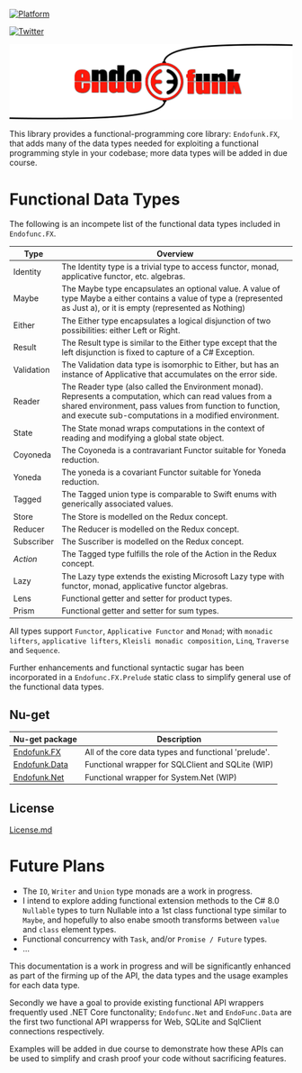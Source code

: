[![Platform](https://img.shields.io/badge/Platforms-Windows%20%7C%20Android%20%7CmacOS%20%7C%20iOS%20%7C%20watchOS%20%7C%20tvOS%20%7C%20Linux-4E4E4E.svg?colorA=28a745)](#Platform-Support)

[![Twitter](https://img.shields.io/badge/Twitter-@codefunctor-blue.svg?style=flat)](http://twitter.com/codefunctor)

![](https://raw.githubusercontent.com/endofunk/Endofunk-FX/master/Images/endofunk-logo.png)

This library provides a functional-programming core library: `Endofunk.FX`, that adds many of the data types needed for exploiting a functional programming style in your codebase; more data types will be added in due course.

# Functional Data Types
The following is an incompete list of the functional data types included in `Endofunc.FX`. 

| Type  | Overview |
|-------|----------|
| Identity | The Identity type is a trivial type to access functor, monad, applicative functor, etc. algebras. |
| Maybe | The Maybe type encapsulates an optional value. A value of type Maybe a either contains a value of type a (represented as Just a), or it is empty (represented as Nothing)|
| Either| The Either type encapsulates a logical disjunction of two possibilities: either Left or Right. |
| Result | The Result type is similar to the Either type except that the left disjunction is fixed to capture of a C# Exception. |
| Validation | The Validation data type is isomorphic to Either, but has an instance of Applicative that accumulates on the error side. |
| Reader | The Reader type (also called the Environment monad). Represents a computation, which can read values from a shared environment, pass values from function to function, and execute sub-computations in a modified environment. |
| State |  The State monad wraps computations in the context of reading and modifying a global state object. |
| Coyoneda | The Coyoneda is a contravariant Functor suitable for Yoneda reduction. |
| Yoneda | The yoneda is a covariant Functor suitable for Yoneda reduction. |
| Tagged | The Tagged union type is comparable to Swift enums with generically associated values. |
| Store | The Store is modelled on the Redux concept. |
| Reducer | The Reducer is modelled on the Redux concept. |
| Subscriber | The Suscriber is modelled on the Redux concept. |
| *Action* | The Tagged type fulfills the role of the Action in the Redux concept. |
| Lazy | The Lazy type extends the existing Microsoft Lazy type with functor, monad, applicative functor algebras. |
| Lens | Functional getter and setter for product types. |
| Prism | Functional getter and setter for sum types. |

All types support `Functor`, `Applicative Functor` and `Monad`; with `monadic lifters`, `applicative lifters`, `Kleisli monadic composition`, `Linq`, `Traverse` and `Sequence`.

Further enhancements and functional syntactic sugar has been incorporated in a `Endofunc.FX.Prelude` static class to simplify general use of the functional data types.


## Nu-get

Nu-get package | Description
---------------|-------------
[Endofunk.FX](https://www.nuget.org/packages/Endofunk.FX/) | All of the core data types and functional 'prelude'. 
[Endofunk.Data](https://www.nuget.org/packages/Endofunk.FX.Data/) | Functional wrapper for SQLClient and SQLite (WIP)
[Endofunk.Net](https://www.nuget.org/packages/Endofunk.FX.Net/) | Functional wrapper for System.Net (WIP)

## License
[License.md](https://github.com/endofunk/Endofunk-FX/blob/master/License.md)

# Future Plans

- The `IO`, `Writer` and `Union` type monads are a work in progress. 
- I intend to explore adding functional extension methods to the C# 8.0 `Nullable` types to turn Nullable into a 1st class functional type similar to `Maybe`, and hopefully to also enabe smooth transforms between `value` and `class` element types.
- Functional concurrency with `Task`, and/or `Promise / Future` types.
- ...

This documentation is a work in progress and will be significantly enhanced as part of the firming up of the API, the data types and the usage examples for each data type. 

Secondly we have a goal to provide existing functional API wrappers frequently used .NET Core functonality;  `Endofunc.Net` and `EndoFunc.Data` are the first two functional API wrapperss for Web, SQLite and SqlClient connections respectively. 

Examples will be added in due course to demonstrate how these APIs can be used to simplify and crash proof your code without sacrificing features.
